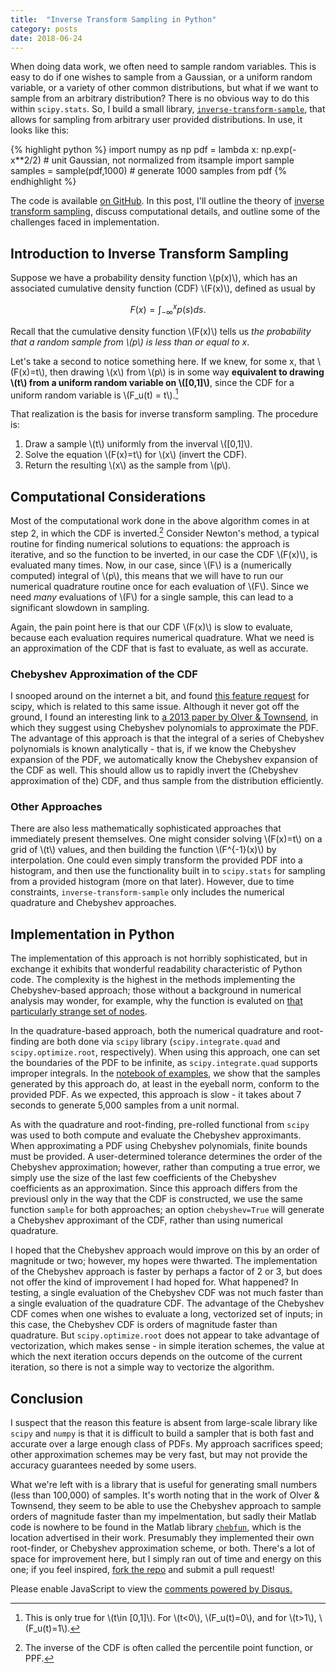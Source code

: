 ```yaml
---
title:  "Inverse Transform Sampling in Python"
category: posts
date: 2018-06-24
---
```


When doing data work, we often need to sample random variables. This is easy to
do if one wishes to sample from a Gaussian, or a uniform random variable, or a
variety of other common distributions, but what if we want to sample from an
arbitrary distribution? There is no obvious way to do this within
`scipy.stats`. So, I build a small library, [`inverse-transform-sample`][1],
that allows for sampling from arbitrary user provided distributions. In use, it
looks like this:

{% highlight python %}
import numpy as np
pdf = lambda x: np.exp(-x**2/2) # unit Gaussian, not normalized
from itsample import sample
samples = sample(pdf,1000) # generate 1000 samples from pdf	
{% endhighlight %}
	
The code is available [on GitHub][1]. In this post, I'll outline the theory of
[inverse transform sampling][2], discuss computational details, and outline some
of the challenges faced in implementation.

## Introduction to Inverse Transform Sampling

Suppose we have a probability density function \\(p(x)\\), which has an
associated cumulative density function (CDF) \\(F(x)\\), defined as usual by

$$F(x) = \int_{-\infty}^x p(s)ds.$$

Recall that the cumulative density function \\(F(x)\\) tells us _the probability
that a random sample from \\(p\\) is less than or equal to x_.

Let's take a second to notice something here. If we knew, for some x, that
\\(F(x)=t\\), then drawing \\(x\\) from \\(p\\) is in some way __equivalent to
drawing \\(t\\) from a uniform random variable on \\([0,1]\\)__, since the CDF for
a uniform random variable is \\(F_u(t) = t\\).[^fnote1] 

That realization is the basis for inverse transform sampling. The procedure is:

1. Draw a sample \\(t\\) uniformly from the inverval \\([0,1]\\).
2. Solve the equation \\(F(x)=t\\) for \\(x\\) (invert the CDF).
3. Return the resulting \\(x\\) as the sample from \\(p\\).

## Computational Considerations

Most of the computational work done in the above algorithm comes in at step 2,
in which the CDF is inverted.[^fnote2] Consider Newton's method, a typical
routine for finding numerical solutions to equations: the approach is iterative,
and so the function to be inverted, in our case the CDF \\(F(x)\\), is evaluated
many times. Now, in our case, since \\(F\\) is a (numerically computed) integral
of \\(p\\), this means that we will have to run our numerical quadrature routine
once for each evaluation of \\(F\\). Since we need _many_ evaluations of \\(F\\)
for a single sample, this can lead to a significant slowdown in sampling.

Again, the pain point here is that our CDF \\(F(x)\\) is slow to evaluate,
because each evaluation requires numerical quadrature. What we need is an
approximation of the CDF that is fast to evaluate, as well as accurate. 

### Chebyshev Approximation of the CDF

I snooped around on the internet a bit, and found [this feature request][3] for
scipy, which is related to this same issue. Although it never got off the
ground, I found an interesting link to [a 2013 paper by Olver & Townsend][4], in
which they suggest using Chebyshev polynomials to approximate the PDF. The
advantage of this approach is that the integral of a series of Chebyshev
polynomials is known analytically - that is, if we know the Chebyshev expansion
of the PDF, we automatically know the Chebyshev expansion of the CDF as
well. This should allow us to rapidly invert the (Chebyshev approximation of
the) CDF, and thus sample from the distribution efficiently.

### Other Approaches

There are also less mathematically sophisticated approaches that immediately
present themselves. One might consider solving \\(F(x)=t\\) on a grid of \\(t\\)
values, and then building the function \\(F^{-1}(x)\\) by interpolation. One
could even simply transform the provided PDF into a histogram, and then use the
functionality built in to `scipy.stats` for sampling from a provided histogram
(more on that later). However, due to time constraints,
`inverse-transform-sample` only includes the numerical quadrature and Chebyshev
approaches.

## Implementation in Python

The implementation of this approach is not horribly sophisticated, but in
exchange it exhibits that wonderful readability characteristic of Python
code. The complexity is the highest in the methods implementing the
Chebyshev-based approach; those without a background in numerical analysis may
wonder, for example, why the function is evaluted on [that particularly strange 
set of nodes][5].

In the quadrature-based approach, both the numerical quadrature and root-finding
are both done via `scipy` library (`scipy.integrate.quad` and
`scipy.optimize.root`, respectively). When using this approach, one can set the
boundaries of the PDF to be infinite, as `scipy.integrate.quad` supports
improper integrals. In the [notebook of examples][6], we show that the samples
generated by this approach do, at least in the eyeball norm, conform to the
provided PDF. As we expected, this approach is slow - it takes about 7 seconds to generate
5,000 samples from a unit normal. 

As with the quadrature and root-finding, pre-rolled functional from `scipy` was
used to both compute and evaluate the Chebyshev approximants. When approximating
a PDF using Chebyshev polynomials, finite bounds must be provided. A
user-determined tolerance determines the order of the Chebyshev approximation;
however, rather than computing a true error, we simply use the size of the last
few coefficients of the Chebyshev coefficients as an approximation. Since this
approach differs from the previousl only in the way that the CDF is constructed,
we use the same function `sample` for both approaches; an option
`chebyshev=True` will generate a Chebyshev approximant of the CDF, rather than
using numerical quadrature.

I hoped that the Chebyshev approach would improve on this by an order of
magnitude or two; however, my hopes were thwarted. The implementation of the
Chebyshev approach is faster by perhaps a factor of 2 or 3, but does not offer
the kind of improvement I had hoped for. What happened? In testing, a single
evaluation of the Chebyshev CDF was not much faster than a single evaluation of
the quadrature CDF. The advantage of the Chebyshev CDF comes when one wishes to
evaluate a long, vectorized set of inputs; in this case, the Chebyshev CDF is
orders of magnitude faster than quadrature. But `scipy.optimize.root` does not
appear to take advantage of vectorization, which makes sense - in simple
iteration schemes, the value at which the next iteration occurs depends on the
outcome of the current iteration, so there is not a simple way to vectorize the
algorithm.

## Conclusion

I suspect that the reason this feature is absent from large-scale library like
`scipy` and `numpy` is that it is difficult to build a sampler that is both fast
and accurate over a large enough class of PDFs. My approach sacrifices speed;
other approximation schemes may be very fast, but may not provide the accuracy
guarantees needed by some users.

What we're left with is a library that is useful for generating small numbers
(less than 100,000) of samples. It's worth noting that in the work of Olver &
Townsend, they seem to be able to use the Chebyshev approach to sample orders of
magnitude faster than my impelmentation, but sadly their Matlab code is nowhere
to be found in the Matlab library [`chebfun`][7], which is the location
advertised in their work. Presumably they implemented their own root-finder, or
Chebyshev approximation scheme, or both. There's a lot of space for improvement
here, but I simply ran out of time and energy on this one; if you feel inspired,
[fork the repo][8] and submit a pull request!


<!-------------------------------- FOOTER ----------------------------> 


[1]: https://www.github.com/peterewills/itsample

[2]: https://en.wikipedia.org/wiki/Inverse_transform_sampling

[3]: https://github.com/scipy/scipy/issues/3747

[4]: https://arxiv.org/pdf/1307.1223.pdf

[5]: https://en.wikipedia.org/wiki/Chebyshev_nodes

[6]: https://github.com/peterewills/itsample/blob/master/example.ipynb

[7]: http://www.chebfun.org/

[8]: https://github.com/peterewills/itsample#contributing

[^fnote1]: This is only true for \\(t\in [0,1]\\). For \\(t<0\\),
    \\(F_u(t)=0\\), and for \\(t>1\\), \\(F_u(t)=1\\).
	
[^fnote2]: The inverse of the CDF is often called the percentile point function,
    or PPF.


<!-- Wish we could put this in _includes/scripts.html. But it doesn't run from -->
<!-- there. It needs to be run at the bottom of the file, rather than at the   -->
<!-- top; perhaps that has something to do with it. Anyways, I'll just include -->
<!-- this chunk of HTML at the footer of all my posts, even though its fugly.  -->

<div id="disqus_thread"></div>
<script>

/**
*  RECOMMENDED CONFIGURATION VARIABLES: EDIT AND UNCOMMENT THE SECTION BELOW TO INSERT DYNAMIC VALUES FROM YOUR PLATFORM OR CMS.
*  LEARN WHY DEFINING THESE VARIABLES IS IMPORTANT: https://disqus.com/admin/universalcode/#configuration-variables*/
/*
var disqus_config = function () {
this.page.url = PAGE_URL;  // Replace PAGE_URL with your page's canonical URL variable
this.page.identifier = PAGE_IDENTIFIER; // Replace PAGE_IDENTIFIER with your page's unique identifier variable
};
*/
(function() { // DON'T EDIT BELOW THIS LINE
var d = document, s = d.createElement('script');
s.src = 'https://pwills-com.disqus.com/embed.js';
s.setAttribute('data-timestamp', +new Date());
(d.head || d.body).appendChild(s);
})();
</script>
<noscript>Please enable JavaScript to view the <a href="https://disqus.com/?ref_noscript">comments powered by Disqus.</a></noscript>
